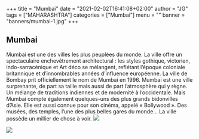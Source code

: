 
+++
title = "Mumbai"
date = "2021-02-02T16:41:08+02:00"
author = "JG"
tags = ["MAHARASHTRA"]
categories = ["Mumbai"]
menu = ""
banner = "banners/mumbai-1.jpg"
+++

## Mumbai

Mumbai est une des villes les plus peuplées du monde. La ville offre un spectaculaire enchevêtrement architectural : les styles gothique, victorien, indo-sarracénique et Art déco se mélangent, reflétant l’époque coloniale britannique et d’innombrables années d’influence européenne. La ville de Bombay prit officiellement le nom de Mumbai en 1996. Mumbai est une ville surprenante, de part sa taille mais aussi de part l’atmosphère qui y règne. Un mélange de traditions indiennes et de modernité à l’occidentale. Mais Mumbai compte également quelques-uns des plus grands bidonvilles d’Asie. Elle est aussi connue pour son cinéma, appelé « Bollywood ». Des musées, des temples, l’une des plus belles gares du monde… La ville possède un millier de chose à voir.
![  ](/banners/mumbai-2.jpg "")  

![  ](/banners/mumbai-3.jpg "")  

  

 

